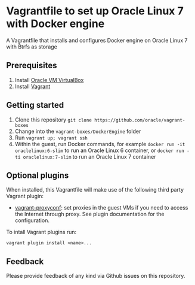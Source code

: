 # Vagrantfile to set up Oracle Linux 7 with Docker engine
A Vagrantfile that installs and configures Docker engine on Oracle Linux 7 with Btrfs as storage

## Prerequisites
1. Install [Oracle VM VirtualBox](https://www.virtualbox.org/wiki/Downloads)
2. Install [Vagrant](https://vagrantup.com/)

## Getting started
1. Clone this repository `git clone https://github.com/oracle/vagrant-boxes`
2. Change into the `vagrant-boxes/DockerEngine` folder
3. Run `vagrant up; vagrant ssh`
4. Within the guest, run Docker commands, for example `docker run -it oraclelinux:6-slim` to run an Oracle Linux 6 container, or `docker run -ti oraclelinux:7-slim` to run an Oracle Linux 7 container

## Optional plugins

When installed, this Vagrantfile will make use of the following third party Vagrant plugin:
- [vagrant-proxyconf](https://github.com/tmatilai/vagrant-proxyconf): set
proxies in the guest VMs if you need to access the Internet through proxy. See
plugin documentation for the configuration.

To intall Vagrant plugins run:
```
vagrant plugin install <name>...
```

## Feedback
Please provide feedback of any kind via Github issues on this repository.
